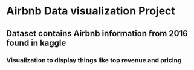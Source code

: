 # Airbnb Data visualization Project
## Dataset contains Airbnb information from 2016 found in kaggle
### Visualization to display things like top revenue and pricing 
